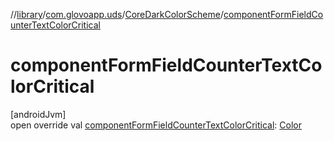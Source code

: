 //[library](../../../index.md)/[com.glovoapp.uds](../index.md)/[CoreDarkColorScheme](index.md)/[componentFormFieldCounterTextColorCritical](component-form-field-counter-text-color-critical.md)

# componentFormFieldCounterTextColorCritical

[androidJvm]\
open override val [componentFormFieldCounterTextColorCritical](component-form-field-counter-text-color-critical.md): [Color](https://developer.android.com/reference/kotlin/androidx/compose/ui/graphics/Color.html)
